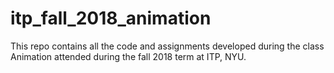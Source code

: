 # itp_fall_2018_animation
 This repo contains all the code and assignments developed during the class Animation attended during the fall 2018 term at ITP, NYU.
